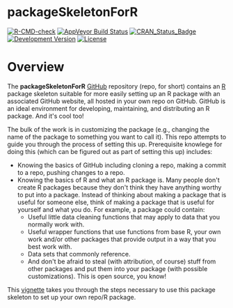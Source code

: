 packageSkeletonForR
===========

[![R-CMD-check](https://github.com/CenterForAssessment/packageSkeletonForR/workflows/R-CMD-check/badge.svg)](https://github.com/CenterForAssessment/packageSkeletonForR/actions)
[![AppVeyor Build Status](https://ci.appveyor.com/api/projects/status/github/centerforassessment/packageSkeletonForR?branch=master&svg=true)](https://ci.appveyor.com/project/centerforassessment/packageSkeletonForR)
[![CRAN_Status_Badge](http://www.r-pkg.org/badges/version/packageSkeletonForR)](http://cran.r-project.org/package=packageSkeletonForR)
[![Development Version](https://img.shields.io/badge/devel-0.0--0.1-brightgreen.svg)](https://github.com/CenterForAssessment/packageSkeletonForR)
[![License](http://img.shields.io/badge/license-GPL%203-brightgreen.svg?style=flat)](https://github.com/CenterForAssessment/packageSkeletonForR/blob/master/LICENSE.md)


# Overview

The **packageSkeletonForR** [GitHub](www.github.com) repository (repo, for short) contains an [R](https://cran.r-project.org/) package skeleton
suitable for more easily setting up an R package with an associated GitHub website, all hosted in your own repo on GitHub. GitHub is an ideal
environment for developing, maintaining, and distributing an R package. And it's cool too!

The bulk of the work is in customizing the package (e.g., changing the name of the package to something you want to call it). This repo attempts to
guide you through the process of setting this up. Prerequisite knowlege for doing this (which can be figured out as part of setting this up) includes:

* Knowing the basics of GitHub including cloning a repo, making a commit to a repo, pushing changes to a repo.
* Knowing the basics of R and what an R package is. Many people don't create R packages because they don't think they have anything worthy to put into a package. Instead of thinking about making a package that is useful for someone else, think of making a package that is useful for yourself and what you do. For example, a package could contain:
   - Useful little data cleaning functions that may apply to data that you normally work with.
   - Useful wrapper functions that use functions from base R, your own work and/or other packages that provide output in a way that you best work with.
   - Data sets that commonly reference.
   - And don't be afraid to steal (with attribution, of course) stuff from other packages and put them into your package (with possible customizations). This is open source, you know!

This [vignette](/docs/articles/packageSkeletonForR.html) takes you through the steps necessary to use this package skeleton to set up your own repo/R package.
